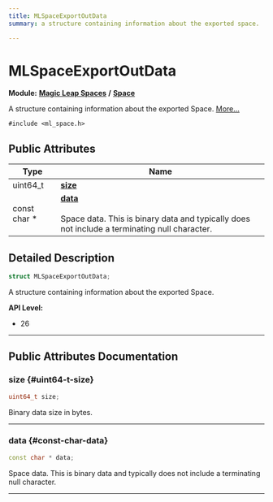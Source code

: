 ```yaml
---
title: MLSpaceExportOutData
summary: a structure containing information about the exported space. 

---
```


# MLSpaceExportOutData

**Module:** **[Magic Leap Spaces](/versioned_docs/version-14-Jun-2023/api-ref/api/Modules/group___magic_leap_spaces/group___magic_leap_spaces.md)** **/** **[Space](/versioned_docs/version-14-Jun-2023/api-ref/api/Modules/group___magic_leap_spaces/group___space/group___space.md)**



A structure containing information about the exported Space.  [More...](#detailed-description)


`#include <ml_space.h>`

## Public Attributes

| Type           | Name           |
| -------------- | -------------- |
| uint64_t | **[size](/versioned_docs/version-14-Jun-2023/api-ref/api/Modules/group___magic_leap_spaces/group___space/struct_m_l_space_export_out_data.md#uint64-t-size)**  |
| const char * | **[data](/versioned_docs/version-14-Jun-2023/api-ref/api/Modules/group___magic_leap_spaces/group___space/struct_m_l_space_export_out_data.md#const-char-data)** <br></br>Space data. This is binary data and typically does not include a terminating null character.  |

## Detailed Description

```cpp
struct MLSpaceExportOutData;
```

A structure containing information about the exported Space. 




**API Level:**
  * 26




-----------
## Public Attributes Documentation

### size {#uint64-t-size}

```cpp
uint64_t size;
```


Binary data size in bytes. 





-----------

### data {#const-char-data}

```cpp
const char * data;
```

Space data. This is binary data and typically does not include a terminating null character. 





-----------


